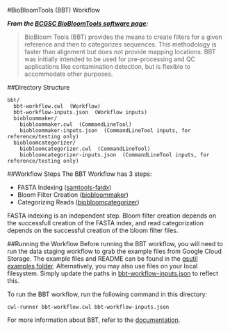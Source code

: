 #BioBloomTools (BBT) Workflow

_**From the [BCGSC BioBloomTools software page](http://www.bcgsc.ca/platform/bioinfo/software/biobloomtools):**_
> BioBloom Tools (BBT) provides the means to create filters for a given reference and then to categorizes sequences. This methodology is faster than alignment but does not provide mapping locations. BBT was initially intended to be used for pre-processing and QC applications like contamination detection, but is flexible to accommodate other purposes.

##Directory Structure
```
bbt/
  bbt-workflow.cwl  (Workflow)
  bbt-workflow-inputs.json  (Workflow inputs)
  biobloommaker/
    biobloommaker.cwl  (CommandLineTool)
    biobloommaker-inputs.json  (CommandLineTool inputs, for reference/testing only)
  biobloomcategorizer/
    biobloomcategorizer.cwl  (CommandLineTool)
    biobloomcategorizer-inputs.json  (CommandLineTool inputs, for reference/testing only)
```

##Workflow Steps
The BBT Workflow has 3 steps:
- FASTA Indexing ([samtools-faidx](../samtools/samtools-faidx))
- Bloom Filter Creation ([biobloommaker](./biobloommaker))
- Categorizing Reads ([biobloomcategorizer](./biobloomcategorizer))

FASTA indexing is an independent step.  Bloom filter creation depends on the successfull creation of the FASTA index, and read categorization depends on the successful creation of the bloom filter files.

##Running the Workflow
Before running the BBT workflow, you will need to run the data staging workflow to grab the example files from Google Cloud Storage.  The example files and README can be found in the [gsutil examples folder](../gsutil).  Alternatively, you may also use files on your local filesystem.  Simply update the paths in [bbt-workflow-inputs.json](./bbt-workflow-inputs.json) to reflect this.

To run the BBT workflow, run the following command in this directory:

```
cwl-runner bbt-workflow.cwl bbt-workflow-inputs.json
```

For more information about BBT, refer to the [documentation](https://github.com/bcgsc/biobloom/).
